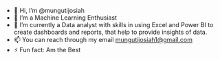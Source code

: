 - 👋 Hi, I’m @mungutijosiah
- 👀 I’m a Machine Learning Enthusiast
- 🌱 I’m currently a Data analyst with skills in using Excel and Power BI to create dashboards and reports, that help to provide insights of data.
- 📫 You can reach through my email mungutijosiah1@gmail.com
- ⚡ Fun fact: Am the Best

